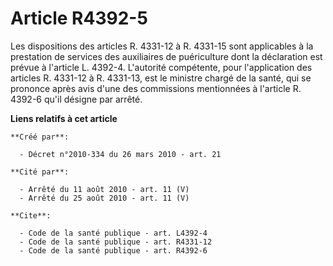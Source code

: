 # Article R4392-5

Les dispositions des articles R. 4331-12 à R. 4331-15 sont applicables à la prestation de services des auxiliaires de
puériculture dont la déclaration est prévue à l'article L. 4392-4. L'autorité compétente, pour l'application des articles R.
4331-12 à R. 4331-13, est le ministre chargé de la santé, qui se prononce après avis d'une des commissions mentionnées à
l'article R. 4392-6 qu'il désigne par arrêté.

**Liens relatifs à cet article**

	**Créé par**:

	  - Décret n°2010-334 du 26 mars 2010 - art. 21

	**Cité par**:

	  - Arrêté du 11 août 2010 - art. 11 (V)
	  - Arrêté du 25 août 2010 - art. 11 (V)

	**Cite**:

	  - Code de la santé publique - art. L4392-4
	  - Code de la santé publique - art. R4331-12
	  - Code de la santé publique - art. R4392-6
